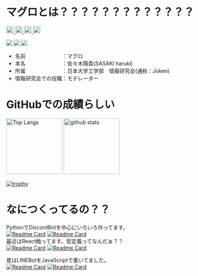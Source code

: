 # マグロとは？？？？？？？？？？？？？
<p align="left">
  <a href="http://twitter.com/sigumataityouda">
    <img height="20" src="https://img.shields.io/twitter/follow/sigumataityouda?label=Twitter&logo=twitter&style=flat" />
  </a>
  <a href="https://github.com/maguro-alternative">
    <img height="20" src="https://img.shields.io/github/followers/maguro-alternative?label=follow&logo=github&style=flat" />
  </a>
  <a href="https://qiita.com/maguro-alternative">
    <img height="20" src="https://img.shields.io/badge/maguro-alternative-${color}.svg?style=social&logo=qiita" />
  </a>  
  <a href="https://zenn.dev/maguro_alterna">
    <img height="20" src="https://img.shields.io/badge/マグロ-alterna-${color}.svg?style=social&logo=zenn" />
  </a>
</p>

[![](https://qiita-badge.apiapi.app/s/maguro-alternative/posts.svg)](http://qiita.com/maguro-alternative) 
[![](https://qiita-badge.apiapi.app/s/maguro-alternative/contributions.svg)](http://qiita.com/maguro-alternative) 
[![](https://qiita-badge.apiapi.app/s/maguro-alternative/followers.svg)](http://qiita.com/maguro-alternative)  


 - 名前　　　　　　　：マグロ
 - 本名　　　　　　　：佐々木陽貴(SASAKI haruki)  
 - 所属　　　　　　　：日本大学工学部　情報研究会(通称：Joken)  
 - 情報研究会での役職：モデレーター  

# GitHubでの成績らしい
<p align="left"> 
  <img alt="Top Langs" height="150px" src="https://github-readme-stats.vercel.app/api?username=maguro-alternative&show_icons=true&theme=radical">
  <img alt="github stats" height="150px" src="https://github-readme-stats.vercel.app/api/top-langs/?username=maguro-alternative&layout=compact&count_private=true&langs_count=10">
</p>  

[![trophy](https://github-profile-trophy.vercel.app/?username=maguro-alternative&column=7)](https://github.com/maguro-alternative/github-profile-trophy)  

# なにつくってるの？？
PythonでDiscordBotを中心にいろいろ作ってます。  
[![Readme Card](https://github-readme-stats.vercel.app/api/pin/?username=maguro-alternative&repo=discord_taityo)](https://github.com/maguro-alternative/discord_taityo) [![Readme Card](https://github-readme-stats.vercel.app/api/pin/?username=maguro-alternative&repo=discordfast)](https://github.com/maguro-alternative/discordfast)  
最近はReact触ってます。型定義ってなんだぁ？？  
[![Readme Card](https://github-readme-stats.vercel.app/api/pin/?username=maguro-alternative&repo=next_maguro)](https://github.com/maguro-alternative/next_maguro) 
[![Readme Card](https://github-readme-stats.vercel.app/api/pin/?username=maguro-alternative&repo=mywebsite)](https://github.com/maguro-alternative/mywebsite) 

昔はLINEBotをJavaScriptで書いてました。  
[![Readme Card](https://github-readme-stats.vercel.app/api/pin/?username=maguro-alternative&repo=LINE_bot)](https://github.com/maguro-alternative/LINE_bot) 
[![Readme Card](https://github-readme-stats.vercel.app/api/pin/?username=maguro-alternative&repo=line_to_discord-for-gas)](https://github.com/maguro-alternative/line_to_discord-for-gas) 

<!--
**maguro-alternative/maguro-alternative** is a ✨ _special_ ✨ repository because its `README.md` (this file) appears on your GitHub profile.

Here are some ideas to get you started:

- 🔭 I’m currently working on ...
- 🌱 I’m currently learning ...
- 👯 I’m looking to collaborate on ...
- 🤔 I’m looking for help with ...
- 💬 Ask me about ...
- 📫 How to reach me: ...
- 😄 Pronouns: ...
- ⚡ Fun fact: ...
-->
